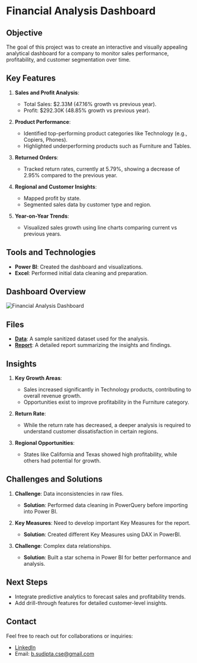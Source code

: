 # Financial Analysis Dashboard

## Objective
The goal of this project was to create an interactive and visually appealing analytical dashboard for a company to monitor sales performance, profitability, and customer segmentation over time.

## Key Features
1. **Sales and Profit Analysis**:
   - Total Sales: $2.33M (47.16% growth vs previous year).
   - Profit: $292.30K (48.85% growth vs previous year).

2. **Product Performance**:
   - Identified top-performing product categories like Technology (e.g., Copiers, Phones).
   - Highlighted underperforming products such as Furniture and Tables.

3. **Returned Orders**:
   - Tracked return rates, currently at 5.79%, showing a decrease of 2.95% compared to the previous year.

4. **Regional and Customer Insights**:
   - Mapped profit by state.
   - Segmented sales data by customer type and region.

5. **Year-on-Year Trends**:
   - Visualized sales growth using line charts comparing current vs previous years.

## Tools and Technologies
- **Power BI**: Created the dashboard and visualizations.
- **Excel**: Performed initial data cleaning and preparation.

## Dashboard Overview
![Financial Analysis Dashboard](./Dashboard_Screenshot.png)

## Files
- **[Data](./Data/Sample_Data.xlsx)**: A sample sanitized dataset used for the analysis.
- **[Report](./Reports/JB_Traders_Report.pdf)**: A detailed report summarizing the insights and findings.

## Insights
1. **Key Growth Areas**:
   - Sales increased significantly in Technology products, contributing to overall revenue growth.
   - Opportunities exist to improve profitability in the Furniture category.

2. **Return Rate**:
   - While the return rate has decreased, a deeper analysis is required to understand customer dissatisfaction in certain regions.

3. **Regional Opportunities**:
   - States like California and Texas showed high profitability, while others had potential for growth.

## Challenges and Solutions
1. **Challenge**: Data inconsistencies in raw files.
   - **Solution**: Performed data cleaning in PowerQuery before importing into Power BI.

2. **Key Measures**: Need to develop important Key Measures for the report.
    - **Solution**: Created different Key Measures using DAX in PowerBI.
   
3. **Challenge**: Complex data relationships.
   - **Solution**: Built a star schema in Power BI for better performance and analysis.

## Next Steps
- Integrate predictive analytics to forecast sales and profitability trends.
- Add drill-through features for detailed customer-level insights.

## Contact
Feel free to reach out for collaborations or inquiries:
- [LinkedIn](https://www.linkedin.com/in/sudipta-biswas-cs/)
- Email: b.sudipta.cse@gmail.com
